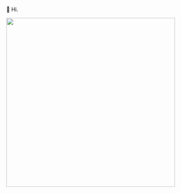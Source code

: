 👋 Hi.

<!---
raelovejoy/raelovejoy is a ✨ special ✨ repository because its `README.md` (this file) appears on your GitHub profile.
You can click the Preview link to take a look at your changes.
--->

<img src="https://files.raelovejoy.com/rle.gif" width="444" align="center"/>
